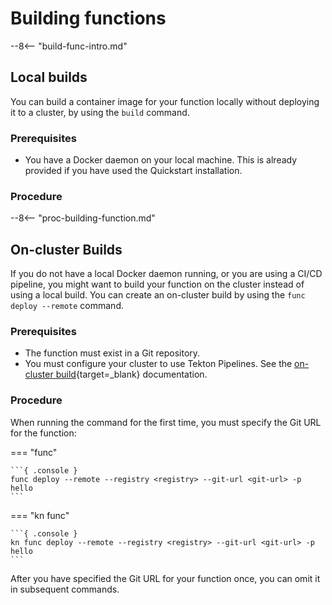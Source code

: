 # Building functions

--8<-- "build-func-intro.md"

## Local builds

You can build a container image for your function locally without deploying it to a cluster, by using the `build` command.

### Prerequisites

- You have a Docker daemon on your local machine. This is already provided if you have used the Quickstart installation.

### Procedure

--8<-- "proc-building-function.md"

## On-cluster Builds

If you do not have a local Docker daemon running, or you are using a CI/CD pipeline, you might want to build your function on the cluster instead of using a local build. You can create an on-cluster build by using the `func deploy --remote` command.

### Prerequisites

- The function must exist in a Git repository.
- You must configure your cluster to use Tekton Pipelines. See the [on-cluster build](https://github.com/knative/func/blob/main/docs/reference/on_cluster_build.md){target=_blank} documentation.

### Procedure

When running the command for the first time, you must specify the Git URL for the function:

=== "func"

    ```{ .console }
    func deploy --remote --registry <registry> --git-url <git-url> -p hello
    ```

=== "kn func"

    ```{ .console }
    kn func deploy --remote --registry <registry> --git-url <git-url> -p hello
    ```

After you have specified the Git URL for your function once, you can omit it in subsequent commands.

